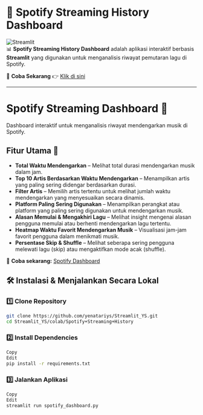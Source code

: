 # 🎵 Spotify Streaming History Dashboard

![Streamlit](https://img.shields.io/badge/Streamlit-App-red?style=flat&logo=streamlit)  
📊 **Spotify Streaming History Dashboard** adalah aplikasi interaktif berbasis **Streamlit** yang digunakan untuk menganalisis riwayat pemutaran lagu di Spotify.  

🚀 **Coba Sekarang** 👉 [Klik di sini](https://spotidashboardys.streamlit.app/)  

---

# Spotify Streaming Dashboard 🎵  

Dashboard interaktif untuk menganalisis riwayat mendengarkan musik di Spotify.  

## Fitur Utama 📌  
- **Total Waktu Mendengarkan** – Melihat total durasi mendengarkan musik dalam jam.  
- **Top 10 Artis Berdasarkan Waktu Mendengarkan** – Menampilkan artis yang paling sering didengar berdasarkan durasi.  
- **Filter Artis** – Memilih artis tertentu untuk melihat jumlah waktu mendengarkan yang menyesuaikan secara dinamis.  
- **Platform Paling Sering Digunakan** – Menampilkan perangkat atau platform yang paling sering digunakan untuk mendengarkan musik.  
- **Alasan Memulai & Mengakhiri Lagu** – Melihat insight mengenai alasan pengguna memulai atau berhenti mendengarkan lagu tertentu.  
- **Heatmap Waktu Favorit Mendengarkan Musik** – Visualisasi jam-jam favorit pengguna dalam menikmati musik.  
- **Persentase Skip & Shuffle** – Melihat seberapa sering pengguna melewati lagu (skip) atau mengaktifkan mode acak (shuffle).  

🔗 **Coba sekarang:** [Spotify Dashboard](https://spotidashboardys.streamlit.app/)  

## 🛠️ Instalasi & Menjalankan Secara Lokal  
### 1️⃣ Clone Repository 

```bash
git clone https://github.com/yenatariys/Streamlit_YS.git
cd Streamlit_YS/colab/Spotify+Streaming+History
```

### 2️⃣ Install Dependencies

```bash
Copy
Edit
pip install -r requirements.txt
```

### 3️⃣ Jalankan Aplikasi

```bash
Copy
Edit
streamlit run spotify_dashboard.py
```


